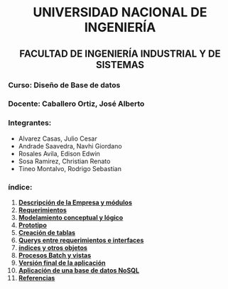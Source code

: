 <center><h1>UNIVERSIDAD NACIONAL DE INGENIERÍA</h1></center>
<center><h2>FACULTAD DE INGENIERÍA INDUSTRIAL Y DE SISTEMAS</h2></center>

### Curso: Diseño de Base de datos
### Docente: Caballero Ortiz, José Alberto
### Integrantes:
- Alvarez Casas, Julio Cesar
- Andrade Saavedra, Navhi Giordano
- Rosales Avila, Edison Edwin
- Sosa Ramirez, Christian Renato
- Tineo Montalvo, Rodrigo Sebastian
### índice:
1. [**Descripción de la Empresa y módulos**](CAP1/1.md)
2. [**Requerimientos**](CAP2/2.md)
3. [**Modelamiento conceptual y lógico**](CAP3/3.md)
4. [**Prototipo**](CAP4/4.md)
5. [**Creación de tablas**](CAP5/5.md)
6. [**Querys entre requerimientos e interfaces**](CAP6/6.md)
7. [**índices y otros objetos**](CAP7/7.md)
8. [**Procesos Batch y vistas**](CAP8/8.md)
9. [**Versión final de la aplicación**](CAP9/9.md)
10. [**Aplicación de una base de datos NoSQL**](CAP9/9.md)
11. [**Referencias**](Referencias.md)